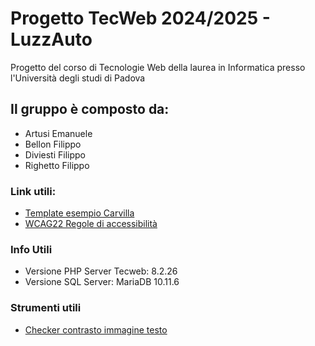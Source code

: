 # Progetto TecWeb 2024/2025 - LuzzAuto
Progetto del corso di Tecnologie Web della laurea in Informatica presso l'Università degli studi di Padova
## Il gruppo è composto da:
- Artusi Emanuele
- Bellon Filippo
- Diviesti Filippo
- Righetto Filippo
### Link utili:
- [Template esempio Carvilla](https://demo.themesine.com/carvilla/)
- [WCAG22 Regole di accessibilità](https://www.w3.org/WAI/WCAG22/quickref/)

### Info Utili
- Versione PHP Server Tecweb: 8.2.26
- Versione SQL Server: MariaDB 10.11.6

### Strumenti utili
- [Checker contrasto immagine testo](https://imagecontrastchecker.com/)